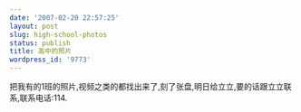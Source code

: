 ```yaml
---
date: '2007-02-20 22:57:25'
layout: post
slug: high-school-photos
status: publish
title: 高中的照片
wordpress_id: '9773'
---
```


把我有的1班的照片,视频之类的都找出来了,刻了张盘,明日给立立,要的话跟立立联系,联系电话:114.
